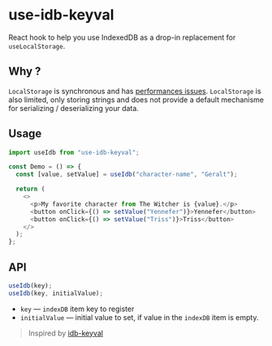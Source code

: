 # use-idb-keyval

React hook to help you use IndexedDB as a drop-in replacement for `useLocalStorage`. 

## Why ?

`LocalStorage` is synchronous and has [performances issues](https://hacks.mozilla.org/2012/03/there-is-no-simple-solution-for-local-storage/). `LocalStorage` is also limited, only storing strings and does not provide a default mechanisme for serializing / deserializing your data.

## Usage

```javascript
import useIdb from "use-idb-keyval";

const Demo = () => {
  const [value, setValue] = useIdb("character-name", "Geralt");

  return (
    <>
      <p>My favorite character from The Witcher is {value}.</p>
      <button onClick={() => setValue("Yennefer")}>Yennefer</button>
      <button onClick={() => setValue("Triss")}>Triss</button>
    </>
  );
};
```

## API

```javascript
useIdb(key);
useIdb(key, initialValue);
```

- `key` &mdash; `indexDB` item key to register
- `initialValue` &mdash; initial value to set, if value in the `indexDB` item is empty.

> Inspired by [idb-keyval](https://github.com/jakearchibald/idb-keyval)
